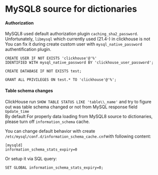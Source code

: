 # MySQL8 source for dictionaries

#### Authorization

MySQL8 used default authorization plugin `caching_sha2_password`. Unfortunately, `libmysql` which currently used \(21.4-\) in clickhouse is not   
You can fix it during create custom user with `mysql_native_password` authentification plugin.

```text
CREATE USER IF NOT EXISTS 'clickhouse'@'%' 
IDENTIFIED WITH mysql_native_password BY 'clickhouse_user_password';

CREATE DATABASE IF NOT EXISTS test;

GRANT ALL PRIVILEGES ON test.* TO 'clickhouse'@'%';
```

#### Table schema changes

ClickHouse run `SHOW TABLE STATUS LIKE 'table\\_name'` and try to figure out was table schema changed or not from MySQL response field `Update_time`  
By default For properly data loading from MySQL8 source to dictionaries, please turn off `information_schema` cache.  
  
You can change default behavior with create `/etc/mysql/conf.d/information_schema_cache.cnf`with following content:

```text
[mysqld]
information_schema_stats_expiry=0
```

Or setup it via SQL query:

```text
SET GLOBAL information_schema_stats_expiry=0;
```

